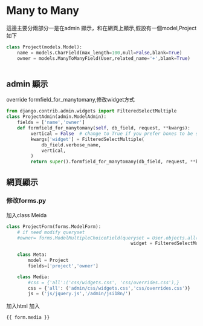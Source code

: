 # Many to Many

這邊主要分兩部分一是在admin 顯示，和在網頁上顯示,假設有一個model,Project 如下


``` python 
class Project(models.Model):
    name = models.CharField(max_length=100,null=False,blank=True)
    owner = models.ManyToManyField(User,related_name='+',blank=True)



```
## admin 顯示
override formfield_for_manytomany,修改widget方式


``` python 
from django.contrib.admin.widgets import FilteredSelectMultiple
class ProjectAdmin(admin.ModelAdmin):   
    fields = ['name','owner']   
    def formfield_for_manytomany(self, db_field, request, **kwargs):
         vertical = False  # change to True if you prefer boxes to be stacked vertically
         kwargs['widget'] = FilteredSelectMultiple(
             db_field.verbose_name,
             vertical,
         )
         return super().formfield_for_manytomany(db_field, request, **kwargs)

```



## 網頁顯示


### 修改forms.py
加入class Meida 


``` python 
class ProjectForm(forms.ModelForm):
    # if need modify queryset
    #owner= forms.ModelMultipleChoiceField(queryset = User.objects.all(),                                              
                                              widget = FilteredSelectMultiple("users", is_stacked=False), required=False)	
   
    class Meta:       
        model = Project         
        fields=['project','owner']

    class Media:
        #css = {'all':('css/widgets.css', 'css/overrides.css'),}
        css = {'all': ('admin/css/widgets.css','css/overrides.css')} 
        js = ('js/jquery.js','/admin/jsi18n/')	
```

加入html 加入

```  html
{{ form.media }} 
```

